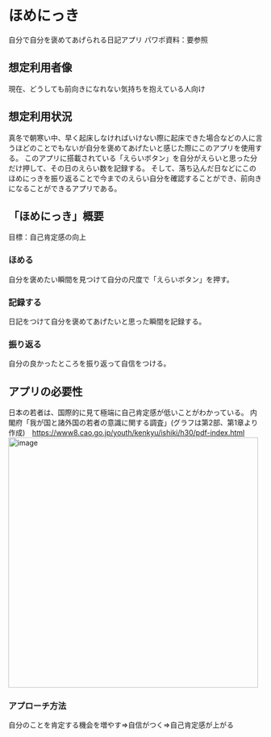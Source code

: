 # ほめにっき
自分で自分を褒めてあげられる日記アプリ
パワポ資料：要参照
## 想定利用者像
現在、どうしても前向きになれない気持ちを抱えている人向け

## 想定利用状況
真冬で朝寒い中、早く起床しなければいけない際に起床できた場合などの人に言うほどのことでもないが自分を褒めてあげたいと感じた際にこのアプリを使用する。
このアプリに搭載されている「えらいボタン」を自分がえらいと思った分だけ押して、その日のえらい数を記録する。
そして、落ち込んだ日などにこのほめにっきを振り返ることで今までのえらい自分を確認することができ、前向きになることができるアプリである。

## 「ほめにっき」概要
目標：自己肯定感の向上
### ほめる
自分を褒めたい瞬間を見つけて自分の尺度で「えらいボタン」を押す。
### 記録する
日記をつけて自分を褒めてあげたいと思った瞬間を記録する。
### 振り返る
自分の良かったところを振り返って自信をつける。

## アプリの必要性
日本の若者は、国際的に見て極端に自己肯定感が低いことがわかっている。
内閣府「我が国と諸外国の若者の意識に関する調査」(グラフは第2部、第1章より作成)　https://www8.cao.go.jp/youth/kenkyu/ishiki/h30/pdf-index.html
<img width="495" alt="image" src="https://github.com/Takumi1209/2021_iOSapp_TeamDevelop/assets/87661689/69be0069-45fb-4d41-99f3-ebfbbada06ba">
### アプローチ方法
自分のことを肯定する機会を増やす=>自信がつく=>自己肯定感が上がる

